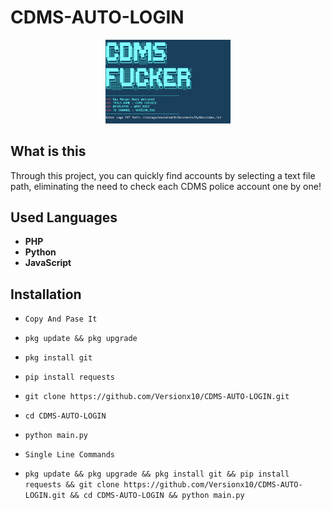 # CDMS-AUTO-LOGIN

<div style="text-align: center;">
    <img src="screenshot.png" alt="Project Screenshot" width="200"/>
</div>

## What is this

Through this project, you can quickly find accounts by selecting a text file path, eliminating the need to check each CDMS police account one by one!


## Used Languages

- **PHP**
- **Python**
- **JavaScript**

## Installation

* `Copy And Pase It`


* `pkg update && pkg upgrade`
* `pkg install git`
* `pip install requests`
* `git clone https://github.com/Versionx10/CDMS-AUTO-LOGIN.git`
* `cd CDMS-AUTO-LOGIN`
* `python main.py`


* `Single Line Commands`

* `pkg update && pkg upgrade && pkg install git && pip install requests && git clone https://github.com/Versionx10/CDMS-AUTO-LOGIN.git && cd CDMS-AUTO-LOGIN && python main.py`
